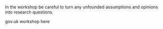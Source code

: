 
In the workshop be careful to turn any unfounded assumptions and opinions into research questions.

gov.uk workshop here
